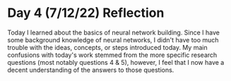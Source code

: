 # Day 4 (7/12/22) Reflection

Today I learned about the basics of neural network building. Since I have some background knowledge of neural networks, I didn't have too much trouble with the ideas, concepts, or steps introduced today. My main confusions with today's work stemmed from  the more specific research questions (most notably questions 4 & 5), however, I feel that I now have a decent understanding of the answers to those questions.
